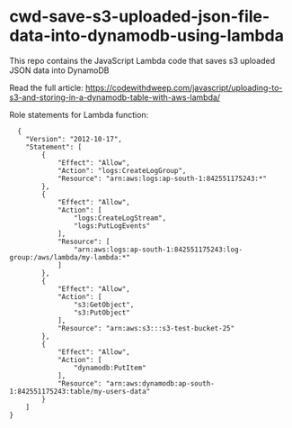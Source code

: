 # cwd-save-s3-uploaded-json-file-data-into-dynamodb-using-lambda
This repo contains the JavaScript Lambda code that saves s3 uploaded JSON data into DynamoDB

Read the full article: https://codewithdweep.com/javascript/uploading-to-s3-and-storing-in-a-dynamodb-table-with-aws-lambda/

Role statements for Lambda function:

```
  {
	"Version": "2012-10-17",
	"Statement": [
		{
			"Effect": "Allow",
			"Action": "logs:CreateLogGroup",
			"Resource": "arn:aws:logs:ap-south-1:842551175243:*"
		},
		{
			"Effect": "Allow",
			"Action": [
				"logs:CreateLogStream",
				"logs:PutLogEvents"
			],
			"Resource": [
				"arn:aws:logs:ap-south-1:842551175243:log-group:/aws/lambda/my-lambda:*"
			]
		},
		{
			"Effect": "Allow",
			"Action": [
				"s3:GetObject",
				"s3:PutObject"
			],
			"Resource": "arn:aws:s3:::s3-test-bucket-25"
		},
		{
			"Effect": "Allow",
			"Action": [
				"dynamodb:PutItem"
			],
			"Resource": "arn:aws:dynamodb:ap-south-1:842551175243:table/my-users-data"
		}
	]
}
```

